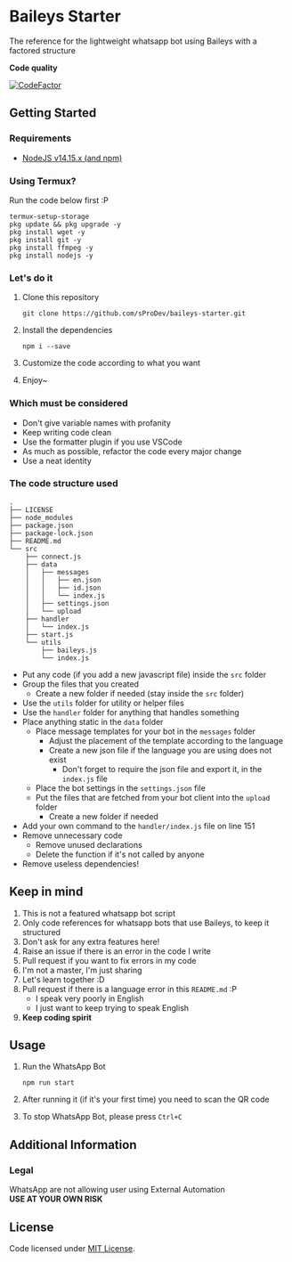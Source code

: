 # Baileys Starter

The reference for the lightweight whatsapp bot using Baileys with a factored structure

**Code quality**

[![CodeFactor](https://www.codefactor.io/repository/github/sprodev/baileys-starter/badge)](https://www.codefactor.io/repository/github/sprodev/baileys-starter)

## Getting Started

### Requirements

- [NodeJS v14.15.x (and npm)](https://nodejs.org/en/)

### Using Termux?

Run the code below first :P
```
termux-setup-storage
pkg update && pkg upgrade -y
pkg install wget -y
pkg install git -y
pkg install ffmpeg -y
pkg install nodejs -y
```

### Let's do it

1. Clone this repository
   ```
   git clone https://github.com/sProDev/baileys-starter.git
   ```
   
2. Install the dependencies
   ```
   npm i --save
   ```

3. Customize the code according to what you want
4. Enjoy~

### Which must be considered

- Don't give variable names with profanity
- Keep writing code clean
- Use the formatter plugin if you use VSCode
- As much as possible, refactor the code every major change
- Use a neat identity

### The code structure used

```
.
├── LICENSE
├── node_modules
├── package.json
├── package-lock.json
├── README.md
└── src
    ├── connect.js
    ├── data
    │   ├── messages
    │   │   ├── en.json
    │   │   ├── id.json
    │   │   └── index.js
    │   ├── settings.json
    │   └── upload
    ├── handler
    │   └── index.js
    ├── start.js
    └── utils
        ├── baileys.js
        └── index.js
```

- Put any code (if you add a new javascript file) inside the `src` folder
- Group the files that you created
  - Create a new folder if needed (stay inside the `src` folder)
- Use the `utils` folder for utility or helper files
- Use the `handler` folder for anything that handles something
- Place anything static in the `data` folder
  - Place message templates for your bot in the `messages` folder
    - Adjust the placement of the template according to the language
    - Create a new json file if the language you are using does not exist
      - Don't forget to require the json file and export it, in the `index.js` file
  - Place the bot settings in the `settings.json` file
  - Put the files that are fetched from your bot client into the `upload` folder
    - Create a new folder if needed
- Add your own command to the `handler/index.js` file on line 151
- Remove unnecessary code
  - Remove unused declarations
  - Delete the function if it's not called by anyone
- Remove useless dependencies!

## Keep in mind

1. This is not a featured whatsapp bot script
2. Only code references for whatsapp bots that use Baileys, to keep it structured
3. Don't ask for any extra features here!
4. Raise an issue if there is an error in the code I write
5. Pull request if you want to fix errors in my code
6. I'm not a master, I'm just sharing
7. Let's learn together :D
8. Pull request if there is a language error in this `README.md` :P
   - I speak very poorly in English
   - I just want to keep trying to speak English
9. **Keep coding spirit**

## Usage

1. Run the WhatsApp Bot
   ```
   npm run start
   ```

2. After running it (if it's your first time) you need to scan the QR code
3. To stop WhatsApp Bot, please press `Ctrl+C`

## Additional Information

### Legal

WhatsApp are not allowing user using External Automation<br>
**USE AT YOUR OWN RISK**

## License

Code licensed under [MIT License](https://github.com/sProDev/baileys-starter/blob/main/LICENSE).